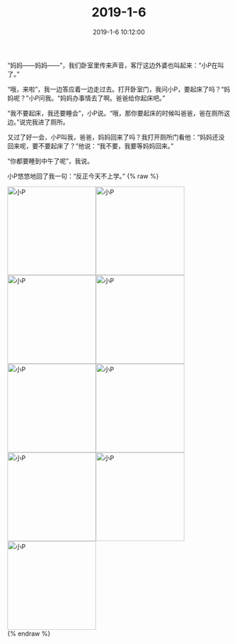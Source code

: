 ﻿---
title: "2019-1-6"
date: 2019-1-6 10:12:00
tags: 文字
categories: 爸爸
---
“妈妈——妈妈——”，我们卧室里传来声音，客厅这边外婆也叫起来：“小P在叫了。”

“哦，来啦”，我一边答应着一边走过去。打开卧室门，我问小P，要起床了吗？“妈妈呢？”小P问我。“妈妈办事情去了啊。爸爸给你起床吧。”

“我不要起床，我还要睡会”，小P说。“哦，那你要起床的时候叫爸爸，爸在厕所这边。”说完我进了厕所。

又过了好一会，小P叫我，爸爸，妈妈回来了吗？我打开厕所门看他：“妈妈还没回来呢，要不要起床了？”他说：“我不要，我要等妈妈回来。”

“你都要睡到中午了呢”，我说。

小P悠悠地回了我一句：“反正今天不上学。”
{% raw %}
<div style="width:500 px">
<div style="float:left; width:100 px"><img src="/images/微信图片_20190213130836.jpg" width="200" alt="小P"></div>
<div style="float:left; width:100 px"><img src="/images/微信图片_20190213130841.jpg" width="200" alt="小P"></div>
<div style="float:left; width:100 px"><img src="/images/微信图片_20190213130845.jpg" width="200" alt="小P"></div>
<div style="float:left; width:100 px"><img src="/images/微信图片_20190213130850.jpg" width="200" alt="小P"></div>
<div style="float:left; width:100 px"><img src="/images/微信图片_20190213130854.jpg" width="200" alt="小P"></div>
<div style="float:left; width:100 px"><img src="/images/微信图片_20190213130858.jpg" width="200" alt="小P"></div>
<div style="float:left; width:100 px"><img src="/images/微信图片_20190213130903.jpg" width="200" alt="小P"></div>
<div style="float:left; width:100 px"><img src="/images/微信图片_20190213130907.jpg" width="200" alt="小P"></div>
<div style="float:left; width:100 px"><img src="/images/微信图片_20190213130912.jpg" width="200" alt="小P"></div>
<div style="clear:both"></div>
</div>
{% endraw %}